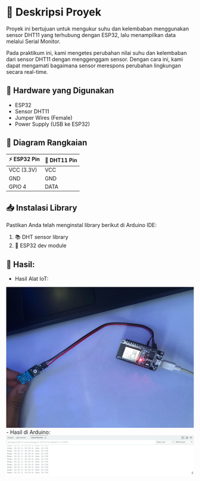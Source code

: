 # 📘 Deskripsi Proyek
Proyek ini bertujuan untuk mengukur suhu dan kelembaban menggunakan sensor DHT11 yang terhubung dengan ESP32, lalu menampilkan data melalui Serial Monitor. 

Pada praktikum ini, kami mengetes perubahan nilai suhu dan kelembaban dari sensor DHT11 dengan menggenggam sensor. Dengan cara ini, kami dapat mengamati bagaimana sensor merespons perubahan lingkungan secara real-time.

## 🔧 **Hardware yang Digunakan**
- ESP32
- Sensor DHT11
- Jumper Wires (Female)
- Power Supply (USB ke ESP32)

## 📡 **Diagram Rangkaian**
| ⚡ ESP32 Pin | 🔗 DHT11 Pin |
|-----------|-----------|
| VCC (3.3V) | VCC |
| GND | GND |
| GPIO 4 | DATA |

## 📥 **Instalasi Library**
Pastikan Anda telah menginstal library berikut di Arduino IDE:
1. 📚 DHT sensor library
2. 📂 ESP32 dev module

## 🚀 **Hasil:**
- Hasil Alat IoT:
<img src = "image.jpg">
- Hasil di Arduino:
<img src = "image2.png">
